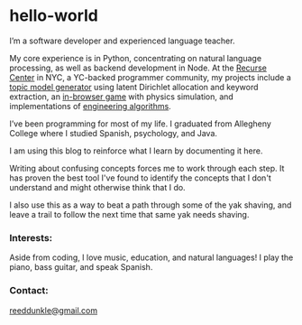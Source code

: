 # hello-world

I’m a software developer and experienced language teacher.

My core experience is in Python, concentrating on natural language processing, as well as backend development in Node. At the [Recurse Center](https://www.recurse.com/) in NYC, a YC-backed programmer community, my projects include a [topic model generator](https://github.com/reeddunkle/Hacker_News_Article_Topics) using latent Dirichlet allocation and keyword extraction, an [in-browser game](https://github.com/reeddunkle/Speed_Pong) with physics simulation, and implementations of [engineering algorithms](https://github.com/reeddunkle/Backtrack_Robot).

I’ve been programming for most of my life. I graduated from Allegheny College where I studied Spanish, psychology, and Java.

I am using this blog to reinforce what I learn by documenting it here.

Writing about confusing concepts forces me to work through each step. It has proven the best tool I've found to identify the concepts that I don't understand and might otherwise think that I do.

I also use this as a way to beat a path through some of the yak shaving, and leave a trail to follow the next time that same yak needs shaving.

### Interests:

Aside from coding, I love music, education, and natural languages! I play the piano, bass guitar, and speak Spanish.

### Contact:

[reeddunkle@gmail.com](mailto:reeddunkle@gmail.com)
